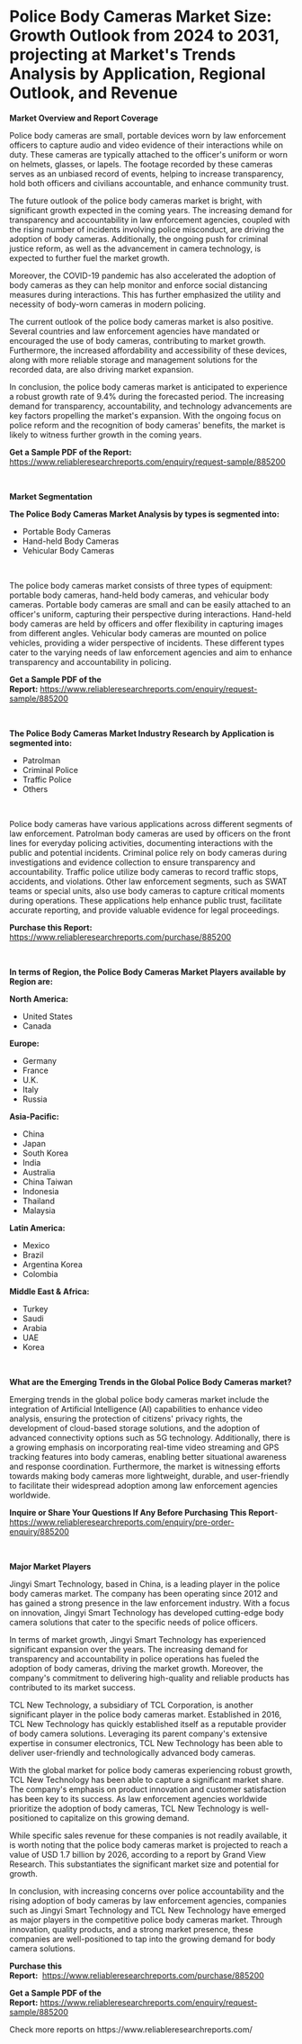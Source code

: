 <p><h1>Police Body Cameras Market Size: Growth Outlook from 2024 to 2031, projecting at Market's Trends Analysis by Application, Regional Outlook, and Revenue</h1></p><p><strong>Market Overview and Report Coverage</strong></p>
<p><p>Police body cameras are small, portable devices worn by law enforcement officers to capture audio and video evidence of their interactions while on duty. These cameras are typically attached to the officer's uniform or worn on helmets, glasses, or lapels. The footage recorded by these cameras serves as an unbiased record of events, helping to increase transparency, hold both officers and civilians accountable, and enhance community trust.</p><p>The future outlook of the police body cameras market is bright, with significant growth expected in the coming years. The increasing demand for transparency and accountability in law enforcement agencies, coupled with the rising number of incidents involving police misconduct, are driving the adoption of body cameras. Additionally, the ongoing push for criminal justice reform, as well as the advancement in camera technology, is expected to further fuel the market growth.</p><p>Moreover, the COVID-19 pandemic has also accelerated the adoption of body cameras as they can help monitor and enforce social distancing measures during interactions. This has further emphasized the utility and necessity of body-worn cameras in modern policing.</p><p>The current outlook of the police body cameras market is also positive. Several countries and law enforcement agencies have mandated or encouraged the use of body cameras, contributing to market growth. Furthermore, the increased affordability and accessibility of these devices, along with more reliable storage and management solutions for the recorded data, are also driving market expansion.</p><p>In conclusion, the police body cameras market is anticipated to experience a robust growth rate of 9.4% during the forecasted period. The increasing demand for transparency, accountability, and technology advancements are key factors propelling the market's expansion. With the ongoing focus on police reform and the recognition of body cameras' benefits, the market is likely to witness further growth in the coming years.</p></p>
<p><strong>Get a Sample PDF of the Report:</strong> <a href="https://www.reliableresearchreports.com/enquiry/request-sample/885200">https://www.reliableresearchreports.com/enquiry/request-sample/885200</a></p>
<p>&nbsp;</p>
<p><strong>Market Segmentation</strong></p>
<p><strong>The Police Body Cameras Market Analysis by types is segmented into:</strong></p>
<p><ul><li>Portable Body Cameras</li><li>Hand-held Body Cameras</li><li>Vehicular Body Cameras</li></ul></p>
<p>&nbsp;</p>
<p><p>The police body cameras market consists of three types of equipment: portable body cameras, hand-held body cameras, and vehicular body cameras. Portable body cameras are small and can be easily attached to an officer's uniform, capturing their perspective during interactions. Hand-held body cameras are held by officers and offer flexibility in capturing images from different angles. Vehicular body cameras are mounted on police vehicles, providing a wider perspective of incidents. These different types cater to the varying needs of law enforcement agencies and aim to enhance transparency and accountability in policing.</p></p>
<p><strong>Get a Sample PDF of the Report:</strong>&nbsp;<a href="https://www.reliableresearchreports.com/enquiry/request-sample/885200">https://www.reliableresearchreports.com/enquiry/request-sample/885200</a></p>
<p>&nbsp;</p>
<p><strong>The Police Body Cameras Market Industry Research by Application is segmented into:</strong></p>
<p><ul><li>Patrolman</li><li>Criminal Police</li><li>Traffic Police</li><li>Others</li></ul></p>
<p>&nbsp;</p>
<p><p>Police body cameras have various applications across different segments of law enforcement. Patrolman body cameras are used by officers on the front lines for everyday policing activities, documenting interactions with the public and potential incidents. Criminal police rely on body cameras during investigations and evidence collection to ensure transparency and accountability. Traffic police utilize body cameras to record traffic stops, accidents, and violations. Other law enforcement segments, such as SWAT teams or special units, also use body cameras to capture critical moments during operations. These applications help enhance public trust, facilitate accurate reporting, and provide valuable evidence for legal proceedings.</p></p>
<p><strong>Purchase this Report:</strong>&nbsp; <a href="https://www.reliableresearchreports.com/purchase/885200">https://www.reliableresearchreports.com/purchase/885200</a></p>
<p>&nbsp;</p>
<p><strong>In terms of Region, the Police Body Cameras Market Players available by Region are:</strong></p>
<p>
    <p> <strong> North America: </strong>
        <ul>
            <li>United States</li>
            <li>Canada</li>
        </ul>
        </p> 
    <p> <strong> Europe: </strong>
        <ul>
            <li>Germany</li>
            <li>France</li>
            <li>U.K.</li>
            <li>Italy</li>
            <li>Russia</li>
        </ul>
        </p> 
    <p> <strong> Asia-Pacific: </strong>
        <ul>
            <li>China</li>
            <li>Japan</li>
            <li>South Korea</li>
            <li>India</li>
            <li>Australia</li>
            <li>China Taiwan</li>
            <li>Indonesia</li>
            <li>Thailand</li>
            <li>Malaysia</li>
        </ul>
        </p> 
    <p> <strong> Latin America: </strong>
        <ul>
            <li>Mexico</li>
            <li>Brazil</li>
            <li>Argentina Korea</li>
            <li>Colombia</li>
        </ul>
        </p> 
    <p> <strong> Middle East & Africa: </strong>
        <ul>
            <li>Turkey</li>
            <li>Saudi</li>
            <li>Arabia</li>
            <li>UAE</li>
            <li>Korea</li>
        </ul>
    </p>
    </p>
<p>&nbsp;</p>
<p><strong>What are the Emerging Trends in the Global Police Body Cameras market?</strong></p>
<p><p>Emerging trends in the global police body cameras market include the integration of Artificial Intelligence (AI) capabilities to enhance video analysis, ensuring the protection of citizens' privacy rights, the development of cloud-based storage solutions, and the adoption of advanced connectivity options such as 5G technology. Additionally, there is a growing emphasis on incorporating real-time video streaming and GPS tracking features into body cameras, enabling better situational awareness and response coordination. Furthermore, the market is witnessing efforts towards making body cameras more lightweight, durable, and user-friendly to facilitate their widespread adoption among law enforcement agencies worldwide.</p></p>
<p><strong>Inquire or Share Your Questions If Any Before Purchasing This Report</strong>- <a href="https://www.reliableresearchreports.com/enquiry/pre-order-enquiry/885200">https://www.reliableresearchreports.com/enquiry/pre-order-enquiry/885200</a></p>
<p>&nbsp;</p>
<p><strong>Major Market Players</strong></p>
<p><p>Jingyi Smart Technology, based in China, is a leading player in the police body cameras market. The company has been operating since 2012 and has gained a strong presence in the law enforcement industry. With a focus on innovation, Jingyi Smart Technology has developed cutting-edge body camera solutions that cater to the specific needs of police officers.</p><p>In terms of market growth, Jingyi Smart Technology has experienced significant expansion over the years. The increasing demand for transparency and accountability in police operations has fueled the adoption of body cameras, driving the market growth. Moreover, the company's commitment to delivering high-quality and reliable products has contributed to its market success.</p><p>TCL New Technology, a subsidiary of TCL Corporation, is another significant player in the police body cameras market. Established in 2016, TCL New Technology has quickly established itself as a reputable provider of body camera solutions. Leveraging its parent company's extensive expertise in consumer electronics, TCL New Technology has been able to deliver user-friendly and technologically advanced body cameras.</p><p>With the global market for police body cameras experiencing robust growth, TCL New Technology has been able to capture a significant market share. The company's emphasis on product innovation and customer satisfaction has been key to its success. As law enforcement agencies worldwide prioritize the adoption of body cameras, TCL New Technology is well-positioned to capitalize on this growing demand.</p><p>While specific sales revenue for these companies is not readily available, it is worth noting that the police body cameras market is projected to reach a value of USD 1.7 billion by 2026, according to a report by Grand View Research. This substantiates the significant market size and potential for growth.</p><p>In conclusion, with increasing concerns over police accountability and the rising adoption of body cameras by law enforcement agencies, companies such as Jingyi Smart Technology and TCL New Technology have emerged as major players in the competitive police body cameras market. Through innovation, quality products, and a strong market presence, these companies are well-positioned to tap into the growing demand for body camera solutions.</p></p>
<p><strong>Purchase this Report:</strong>&nbsp;&nbsp;<a href="https://www.reliableresearchreports.com/purchase/885200">https://www.reliableresearchreports.com/purchase/885200</a></p>
<p></p>
<p><strong>Get a Sample PDF of the Report:</strong>&nbsp;<a href="https://www.reliableresearchreports.com/enquiry/request-sample/885200">https://www.reliableresearchreports.com/enquiry/request-sample/885200</a></p>
<p>Check more reports on https://www.reliableresearchreports.com/</p>
